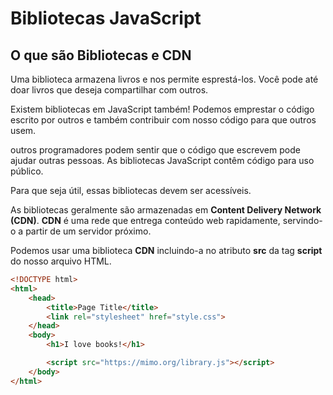 # Bibliotecas JavaScript

## O que são Bibliotecas e CDN

Uma biblioteca armazena livros e nos permite esprestá-los. Você pode até doar livros que deseja compartilhar com outros.

Existem bibliotecas em JavaScript também! Podemos emprestar o código escrito por outros e também contribuir com nosso código para que outros usem.

outros programadores podem sentir que o código que escrevem pode ajudar outras pessoas. As bibliotecas JavaScript contêm código para uso público.

Para que seja útil, essas bibliotecas devem ser acessíveis.

As bibliotecas geralmente são armazenadas em **Content Delivery Network (CDN)**. **CDN** é uma rede que entrega conteúdo web rapidamente, servindo-o a partir de um servidor próximo.

Podemos usar uma biblioteca **CDN** incluindo-a no atributo **src** da tag **script** do nosso arquivo HTML.

```html
<!DOCTYPE html>
<html>
	<head>
		<title>Page Title</title>
		<link rel="stylesheet" href="style.css">
	</head>
	<body>
		<h1>I love books!</h1>

		<script src="https://mimo.org/library.js"></script>
	</body>
</html>
```
